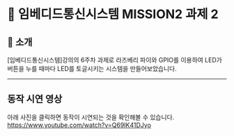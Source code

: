 
# 📌 임베디드통신시스템 MISSION2 과제 2

## 📖 소개

[임베디드통신시스템]강의의 6주차 과제로 라즈베리 파이와 GPIO를 이용하여 LED가 버튼을 누를 때마다 LED를 토글시키는 시스템을 만들어보았습니다. 

---
## 동작 시연 영상

아래 사진을 클릭하면 동작이 시연되는 것을 확인해볼 수 있습니다.
https://www.youtube.com/watch?v=Q69IK41DJyo
